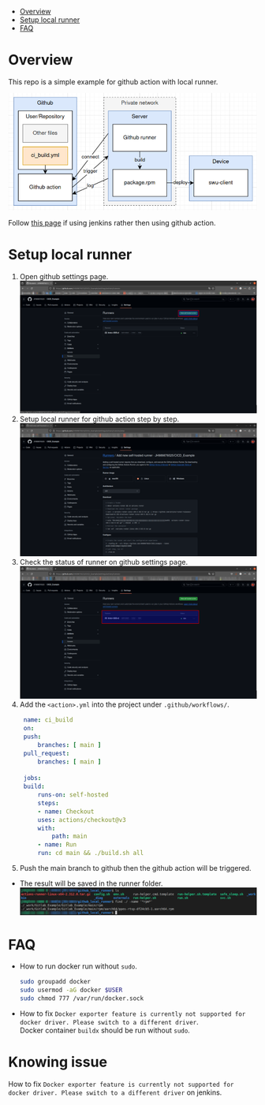<!--
 Copyright (c) 2024 innodisk Crop.
 
 This software is released under the MIT License.
 https://opensource.org/licenses/MIT
-->

- [Overview](#overview)
- [Setup local runner](#setup-local-runner)
- [FAQ](#faq)

# Overview
This repo is a simple example for github action with local runner.

![](doc/flow.png)

Follow [this page](JENKINS.md) if using jenkins rather then using github action.

# Setup local runner
1. Open github settings page.
    ![](doc/step1.png)
2. Setup local runner for github action step by step.
    ![](doc/step2.png)
3. Check the status of runner on github settings page.
    ![](doc/step3.png)
4. Add the `<action>.yml` into the project under `.github/workflows/`.
   ```yaml
    name: ci_build
    on:
    push:
        branches: [ main ]
    pull_request:
        branches: [ main ]

    jobs:
    build:
        runs-on: self-hosted
        steps:
        - name: Checkout
        uses: actions/checkout@v3
        with:
            path: main
        - name: Run
        run: cd main && ./build.sh all
   ```
5. Push the main branch to github then the github action will be triggered.
- The result will be saved in the runner folder.
    ![](doc/result.png)

# FAQ
- How to run docker run without `sudo`.
  ```bash
  sudo groupadd docker
  sudo usermod -aG docker $USER
  sudo chmod 777 /var/run/docker.sock
  ```
- How to fix `Docker exporter feature is currently not supported for docker driver. Please switch to a different driver`.  
  Docker container `buildx` should be run without `sudo`.

# Knowing issue
How to fix `Docker exporter feature is currently not supported for docker driver. Please switch to a different driver` on jenkins.